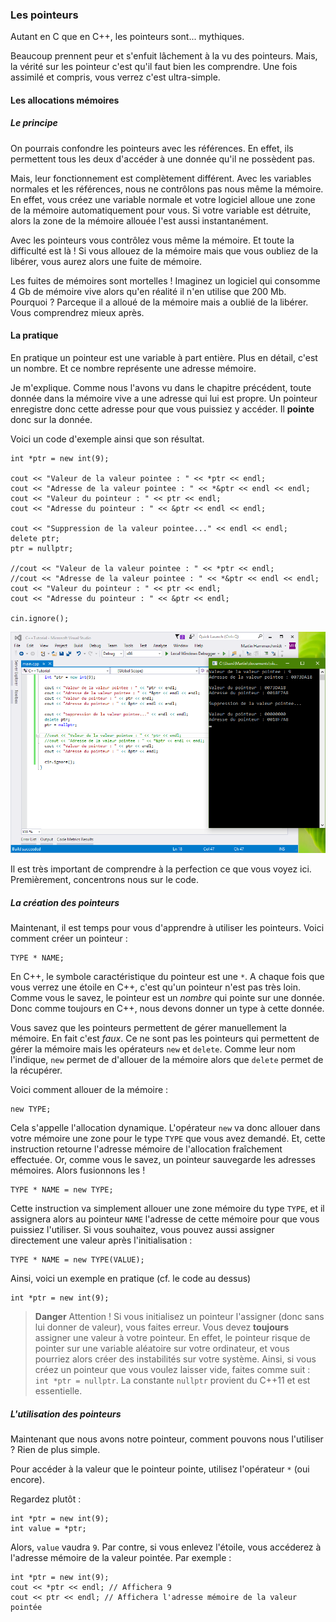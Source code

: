 ### Les pointeurs

Autant en C que en C++, les pointeurs sont... mythiques.

Beaucoup prennent peur et s'enfuit lâchement à la vu des pointeurs. Mais, la vérité sur les pointeur c'est qu'il faut bien les comprendre. Une fois assimilé et compris, vous verrez c'est ultra-simple.

#### Les allocations mémoires

##### Le principe

On pourrais confondre les pointeurs avec les références. En effet, ils permettent tous les deux d'accéder à une donnée qu'il ne possèdent pas.

Mais, leur fonctionnement est complètement différent. Avec les variables normales et les références, nous ne contrôlons pas nous même la mémoire. En effet, vous créez une variable normale et votre logiciel alloue une zone de la mémoire automatiquement pour vous. Si votre variable est détruite, alors la zone de la mémoire allouée l'est aussi instantanément.

Avec les pointeurs vous contrôlez vous même la mémoire. Et toute la difficulté est là ! Si vous allouez de la mémoire mais que vous oubliez de la libérer, vous aurez alors une fuite de mémoire.

Les fuites de mémoires sont mortelles ! Imaginez un logiciel qui consomme 4 Gb de mémoire vive alors qu'en réalité il n'en utilise que 200 Mb. Pourquoi ? Parceque il a alloué de la mémoire mais a oublié de la libérer. Vous comprendrez mieux après.

#### La pratique

En pratique un pointeur est une variable à part entière. Plus en détail, c'est un nombre. Et ce nombre représente une adresse mémoire.

Je m'explique. Comme nous l'avons vu dans le chapitre précédent, toute donnée dans la mémoire vive a une adresse qui lui est propre. Un pointeur enregistre donc cette adresse pour que vous puissiez y accéder. Il **pointe** donc sur la donnée.

Voici un code d'exemple ainsi que son résultat.

    int *ptr = new int(9);

    cout << "Valeur de la valeur pointee : " << *ptr << endl;
    cout << "Adresse de la valeur pointee : " << *&ptr << endl << endl;
    cout << "Valeur du pointeur : " << ptr << endl;
    cout << "Adresse du pointeur : " << &ptr << endl << endl;

    cout << "Suppression de la valeur pointee..." << endl << endl;
    delete ptr;
    ptr = nullptr;

    //cout << "Valeur de la valeur pointee : " << *ptr << endl;
    //cout << "Adresse de la valeur pointee : " << *&ptr << endl << endl;
    cout << "Valeur du pointeur : " << ptr << endl;
    cout << "Adresse du pointeur : " << &ptr << endl;

    cin.ignore();

![](2_12_3_les_ptr.png)

Il est très important de comprendre à la perfection ce que vous voyez ici. Premièrement, concentrons nous sur le code.

##### La création des pointeurs

Maintenant, il est temps pour vous d'apprendre à utiliser les pointeurs. Voici comment créer un pointeur :

    TYPE * NAME;
    
En C++, le symbole caractéristique du pointeur est une ```*```. A chaque fois que vous verrez une étoile en C++, c'est qu'un pointeur n'est pas très loin. Comme vous le savez, le pointeur est un *nombre* qui pointe sur une donnée. Donc comme toujours en C++, nous devons donner un type à cette donnée.

Vous savez que les pointeurs permettent de gérer manuellement la mémoire. En fait c'est *faux*. Ce ne sont pas les pointeurs qui permettent de gérer la mémoire mais les opérateurs ```new``` et ```delete```. Comme leur nom l'indique, ```new``` permet de d'allouer de la mémoire alors que ```delete``` permet de la récupérer.

Voici comment allouer de la mémoire : 

    new TYPE;
    
Cela s'appelle l'allocation dynamique. L'opérateur ```new``` va donc allouer dans votre mémoire une zone pour le type ```TYPE``` que vous avez demandé. Et, cette instruction retourne l'adresse mémoire de l'allocation fraîchement effectuée. Or, comme vous le savez, un pointeur sauvegarde les adresses mémoires. Alors fusionnons les !

    TYPE * NAME = new TYPE;
    
Cette instruction va simplement allouer une zone mémoire du type ```TYPE```, et il assignera alors au pointeur ```NAME``` l'adresse de cette mémoire pour que vous puissiez l'utiliser. Si vous souhaitez, vous pouvez aussi assigner directement une valeur après l'initialisation :

    TYPE * NAME = new TYPE(VALUE);
    
Ainsi, voici un exemple en pratique (cf. le code au dessus)

    int *ptr = new int(9);
    
> **Danger** Attention ! Si vous initialisez un pointeur l'assigner (donc sans lui donner de valeur), vous faites erreur. Vous devez **toujours** assigner une valeur à votre pointeur. En effet, le pointeur risque de pointer sur une variable aléatoire sur votre ordinateur, et vous pourriez alors créer des instabilités sur votre système. Ainsi, si vous créez un pointeur que vous voulez laisser vide, faites comme suit : ```int *ptr = nullptr```. La constante ```nullptr``` provient du C++11 et est essentielle.
    
##### L'utilisation des pointeurs

Maintenant que nous avons notre pointeur, comment pouvons nous l'utiliser ? Rien de plus simple.

Pour accéder à la valeur que le pointeur pointe, utilisez l'opérateur ```*``` (oui encore).

Regardez plutôt :

    int *ptr = new int(9);
    int value = *ptr;
    
Alors, ```value``` vaudra ```9```. Par contre, si vous enlevez l'étoile, vous accéderez à l'adresse mémoire de la valeur pointée. Par exemple :

    int *ptr = new int(9);
    cout << *ptr << endl; // Affichera 9
    cout << ptr << endl; // Affichera l'adresse mémoire de la valeur pointée
    
